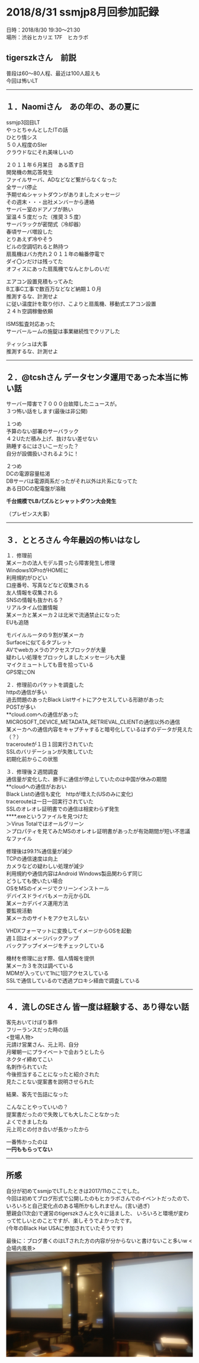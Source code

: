 # 2018/8/31 ssmjp8月回参加記録
日時：2018/8/30 19:30～21:30  
場所：渋谷ヒカリエ 17F　ヒカラボ

## tigerszkさん　前説  
普段は60～80人程、最近は100人超えも  
今回は怖いLT  

---
## １．Naomiさん　あの年の、あの夏に  
ssmjp3回目LT  
やっとちゃんとしたITの話  
ひとり情シス  
５０人程度のSIer  
クラウドなにそれ美味しいの  

２０１１年６月某日　ある蒸す日  
開発機の無応答発生  
ファイルサーバ、ADなどなど繋がらなくなった  
全サーバ停止  
予期せぬシャットダウンがありましたメッセージ  
その週末・・・出社メンバーから連絡  
サーバー室のドアノブが熱い  
室温４５度だった（推奨３５度）  
サーバラックが密閉式（冷却器）  
春頃サーバ増設した  
とりあえず冷やそう  
ビルの空調切れると熱持つ  
扇風機はバカ売れ２０１１年の輪番停電で  
ダイ〇ンだけは残ってた  
オフィスにあった扇風機でなんとかしのいだ  
  
エアコン設置見積もってみた  
B工事C工事で数百万などなど納期１０月  
推測するな、計測せよ  
に従い温度計を取り付け、こよりと扇風機、移動式エアコン設置  
２４ｈ空調稼働依頼  

ISMS監査対応あった  
サーバールームの施錠は事業継続性でクリアした  

ティッシュは大事  
推測するな、計測せよ 

---  
## ２．@tcshさん 	データセンタ運用であった本当に怖い話  
サーバー障害で７０００台故障したニュースが。  
３つ怖い話をします(最後は非公開)

１つめ  
予算のない部署のサーバラック  
４２Uただ積み上げ、抜けない差せない  
熟睡するにはさいこーだった？  
自分が設備扱いされるように！  

２つめ  
DCの電源容量枯渇  
DBサーバは電源両系だったがそれ以外は片系になってた  
ある日DCの配電盤が溶融  

**千台規模でLBパズルとシャットダウン大会発生**  

（プレゼンス大事）  

---
## ３．ととろさん 今年最凶の怖いはなし  
１．修理前  
某メーカの法人モデル買ったら障害発生し修理  
Windows10ProがHOMEに  
利用規約がひどい  
口座番号、写真などなど収集される  
友人情報を収集される  
SNSの情報も抜かれる？  
リアルタイム位置情報  
某メーカと某メーカ２は北米で流通禁止になった  
EUも追随  
  
モバイルルータの９割が某メーカ  
Surfaceに似てるタブレット  
AVでwebカメラのアクセスブロックが大量  
疑わしい処理をブロックしましたメッセージも大量  
マイクミュートしても音を拾っている  
GPS常にON  
  
２．修理前のパケットを調査した  
httpの通信が多い  
過去問題のあったBlack Listサイトにアクセスしている形跡があった  
POSTが多い  
**cloud.comへの通信があった  
MICROSOFT_DEVICE_METADATA_RETRIEVAL_CLIENTの通信以外の通信  
某メーカへの通信内容をキャプチャすると暗号化しているはずのデータが見えた（？）  
tracerouteが１日１回実行されていた  
SSLのバリデーションが失敗していた  
初期化前からこの状態  

３．修理後２週間調査  
通信量が変化した、勝手に通信が停止していたのは中国が休みの期間  
**cloudへの通信がおおい  
Black Listの通信も変化　httpが増えた(USのみに変化)  
tracerouteは一日一回実行されていた  
SSLのオレオレ証明書での通信は相変わらず発生  
****.exeというファイルを見つけた  
＞Virus Totalではオールグリーン  
＞プロパティを見てみたMSのオレオレ証明書があったが有効期間が短い不思議なファイル  
  
修理後は99.1%通信量が減少  
TCPの通信速度は向上  
カメラなどの疑わしい処理が減少  
利用規約や通信内容はAndroid Windows製品関わらず同じ  
どうしても使いたい場合  
OSをMSのイメージでクリーンインストール  
デバイスドライバもメーカ元からDL  
某メーカデバイス運用方法  
要監視活動  
某メーカのサイトをアクセスしない  
  
VHDXフォーマットに変換してイメージからOSを起動  
週１回はイメージバックアップ  
バックアップイメージをチェックしている  

機材を修理に出す際、個人情報を提供  
某メーカ３を次は調べている  
MDMが入っていて1hに1回アクセスしている  
SSLで通信しているので透過プロキシ経由で調査している  

---
## ４．流しのSEさん 	皆一度は経験する、あり得ない話  
客先おいてけぼり事件  
フリーランスだった時の話  
<登場人物>  
元請け営業さん、元上司、自分  
月曜朝一にプライベートで会おうとしたら  
ネクタイ締めてこい  
名刺作られていた  
今後担当することになったと紹介された  
見たことない提案書を説明させられた  
  
結果、客先で缶詰になった  

こんなことやっていいの？  
提案書だったので失敗しても大したことなかった  
よくできましたね  
元上司との付き合いが長かったから  
  
一番怖かったのは  
**一円ももらってない**  

---
## 所感
自分が初めてssmjpでLTしたときは2017/11のここでした。  
今回は初めてブログ形式で公開したのもヒカラボさんでのイベントだったので、  
いろいろと自己変化点のある場所かもしれません。(言い過ぎ)  
懇親会(1次会)で運営のtigerszkさんと久々に話ました、
いろいろと環境が変わって忙しいとのことですが、楽しそうでよかったです。  
(今年のBlack Hat USAに参加されていたそうです)  

最後に：ブログ書くのはLTされた方の内容が分からないと書けないこと多いw
<会場内風景>
![result](https://github.com/chrono-net/media/blob/20180830/20180830.jpg)
